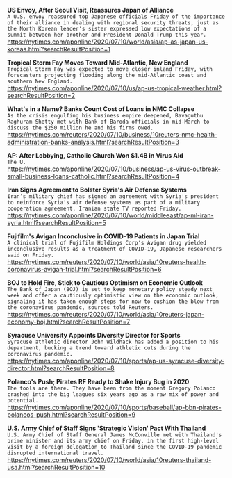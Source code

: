 **US Envoy, After Seoul Visit, Reassures Japan of Alliance**\
`A U.S. envoy reassured top Japanese officials Friday of the importance of their alliance in dealing with regional security threats, just as the North Korean leader's sister expressed low expectations of a summit between her brother and President Donald Trump this year.`\
https://nytimes.com/aponline/2020/07/10/world/asia/ap-as-japan-us-koreas.html?searchResultPosition=1

**Tropical Storm Fay Moves Toward Mid-Atlantic, New England**\
`Tropical Storm Fay was expected to move closer inland Friday, with forecasters projecting flooding along the mid-Atlantic coast and southern New England.`\
https://nytimes.com/aponline/2020/07/10/us/ap-us-tropical-weather.html?searchResultPosition=2

**What's in a Name? Banks Count Cost of Loans in NMC Collapse**\
`As the crisis engulfing his business empire deepened, Bavaguthu Raghuram Shetty met with Bank of Baroda officials in mid-March to discuss the $250 million he and his firms owed.`\
https://nytimes.com/reuters/2020/07/10/business/10reuters-nmc-health-administration-banks-analysis.html?searchResultPosition=3

**AP: After Lobbying, Catholic Church Won $1.4B in Virus Aid**\
`The U.`\
https://nytimes.com/aponline/2020/07/10/business/ap-us-virus-outbreak-small-business-loans-catholic.html?searchResultPosition=4

**Iran Signs Agreement to Bolster Syria's Air Defense Systems**\
`Iran’s military chief has signed an agreement with Syria's president to reinforce Syria's air defense systems as part of a military cooperation agreement, Iranian state TV reported Friday.`\
https://nytimes.com/aponline/2020/07/10/world/middleeast/ap-ml-iran-syria.html?searchResultPosition=5

**Fujifilm's Avigan Inconclusive in COVID-19 Patients in Japan Trial**\
`A clinical trial of Fujifilm Holdings Corp's Avigan drug yielded inconclusive results as a treatment of COVID-19, Japanese researchers said on Friday.`\
https://nytimes.com/reuters/2020/07/10/world/asia/10reuters-health-coronavirus-avigan-trial.html?searchResultPosition=6

**BOJ to Hold Fire, Stick to Cautious Optimism on Economic Outlook**\
`The Bank of Japan (BOJ) is set to keep monetary policy steady next week and offer a cautiously optimistic view on the economic outlook, signaling it has taken enough steps for now to cushion the blow from the coronavirus pandemic, sources told Reuters.`\
https://nytimes.com/reuters/2020/07/10/world/asia/10reuters-japan-economy-boj.html?searchResultPosition=7

**Syracuse University Appoints Diversity Director for Sports**\
`Syracuse athletic director John Wildhack has added a position to his department, bucking a trend toward athletic cuts during the coronavirus pandemic. `\
https://nytimes.com/aponline/2020/07/10/sports/ap-us-syracuse-diversity-director.html?searchResultPosition=8

**Polanco's Push; Pirates RF Ready to Shake Injury Bug in 2020**\
`The tools are there. They have been from the moment Gregory Polanco crashed into the big leagues six years ago as a raw mix of power and potential. `\
https://nytimes.com/aponline/2020/07/10/sports/baseball/ap-bbn-pirates-polancos-push.html?searchResultPosition=9

**U.S. Army Chief of Staff Signs 'Strategic Vision' Pact With Thailand**\
`U.S. Army Chief of Staff General James McConville met with Thailand's prime minister and its army chief on Friday, in the first high-level visit by a foreign delegation to Thailand since the COVID-19 pandemic disrupted international travel.`\
https://nytimes.com/reuters/2020/07/10/world/asia/10reuters-thailand-usa.html?searchResultPosition=10

